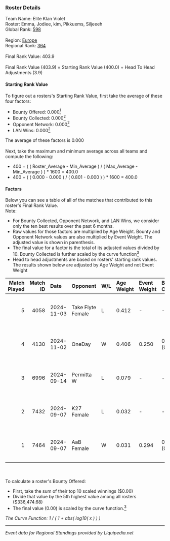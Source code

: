 ### Roster Details<br />
Team Name: Elite Klan Violet<br />
Roster: Emma, Jodiee, kim, Pikkuems, Siljeeeh<br />
Global Rank: [598](../standings_global.md)<br />
<br />
Region: [Europe]( ../standings_europe.md)<br />
Regional Rank: [364]( ../standings_europe.md)<br />
<br />
Final Rank Value:  403.9<br />
<br />
Final Rank Value (403.9) = Starting Rank Value (400.0) + Head To Head Adjustments (3.9)<br />

#### Starting Rank Value<br />
To figure out a rosters's Starting Rank Value, first take the average of these four factors:<br />
- Bounty Offered: 0.000[<sup>1</sup>](#table2)
- Bounty Collected: 0.000[<sup>2</sup>](#table1)
- Opponent Network: 0.000[<sup>2</sup>](#table1)
- LAN Wins: 0.000[<sup>2</sup>](#table1)

The average of these factors is 0.000<br />
<br />
Next, take the maximum and minimum average across all teams and compute the following:<br />
- 400 + ( ( Roster_Average - Min_Average ) / ( Max_Average - Min_Average ) ) * 1600 = 400.0
- 400 + ( ( 0.000 - 0.000 ) / ( 0.801 - 0.000 ) ) * 1600 = 400.0


#### Factors<br />
Below you can see a table of all of the matches that contributed to this roster's Final Rank Value.<br />
Note:<br />

- For Bounty Collected, Opponent Network, and LAN Wins, we consider only the ten best results over the past 6 months.
- Raw values for those factors are multiplied by Age Weight. Bounty and Opponent Network values are also multiplied by Event Weight. The adjusted value is shown in parenthesis.
- The final value for a factor is the total of its adjusted values divided by 10. Bounty Collected is further scaled by the curve function[<sup>3</sup>](#curveFunction)
- Head to head adjustments are based on rosters' starting rank values. The results shown below are adjusted by Age Weight and not Event Weight
<span id="table1"></span><br />


| Match Played | Match ID | Date       | Opponent          | W/L | Age Weight | Event Weight | Bounty Collected | Opponent Network | LAN Wins  | H2H Adj. | Roster                                |
| -: | -: | :- | :- | :- | :- | :- | :- | :- | :- | -: | :- |
|            5 |     4058 | 2024-11-03 | Take Flyte Female | L   | 0.412      | -            | -                | -                | -         |    -2.25 | Emma, Jodiee, kim, Pikkuems, Siljeeeh |
|            4 |     4130 | 2024-11-02 | OneDay            | W   | 0.406      | 0.250        | 0.000 (0.000)    | 0.000 (0.000)    | 0 (0.000) |     6.35 | Emma, Jodiee, kim, Pikkuems, Siljeeeh |
|            3 |     6996 | 2024-09-14 | Permitta W        | L   | 0.079      | -            | -                | -                | -         |    -0.49 | Emma, Jodiee, kim, Pikkuems, Siljeeeh |
|            2 |     7432 | 2024-09-07 | K27 Female        | L   | 0.032      | -            | -                | -                | -         |    -0.16 | Emma, Jodiee, kim, Pikkuems, Siljeeeh |
|            1 |     7464 | 2024-09-07 | AaB Female        | W   | 0.031      | 0.294        | 0.000 (0.000)    | 0.000 (0.000)    | 0 (0.000) |     0.49 | Emma, Jodiee, kim, Pikkuems, Siljeeeh |

<br />
<span id="table2"></span><br />
To calculate a roster's Bounty Offered:<br />

- First, take the sum of their top 10 scaled winnings ($0.00)
- Divide that value by the 5th highest value among all rosters ($336,474.68)
- The final value (0.00) is scaled by the curve function.[<sup>3</sup>](#curveFunction)

<span id="curveFunction"></span>_The Curve Function: 1 / ( 1 + abs( log10( x ) ) )_<br />

---
_Event data for Regional Standings provided by Liquipedia.net_<br />
